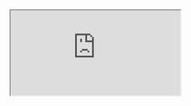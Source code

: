 <!--
 * @FilePath: \vitepress-starter\docs\front\vue\ui\arco.md
 * @Author: itmanyong itmanyong@gmail.com
 * @CreateDate: Do not edit
 * @LastEditors: itmanyong itmanyong@gmail.com
 * @LastEditTime: 2022-07-10 02:07:10
 * @Description: 
-->
<Iframe src="https://arco.design/vue/docs/start"></Iframe>